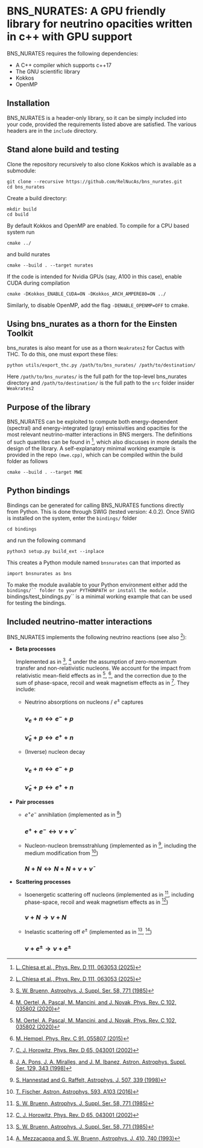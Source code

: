 # BNS_NURATES: A GPU friendly library for neutrino opacities written in c++ with GPU support

BNS_NURATES requires the following dependencies:
- A C++ compiler which supports c++17
- The GNU scientific library
- Kokkos
- OpenMP

## Installation

BNS_NURATES is a header-only library, so it can be simply included into your
code, provided the requirements listed above are satisfied. The various headers
are in the `include` directory.


## Stand alone build and testing

Clone the repository recursively to also clone Kokkos which is available as a submodule:
```
git clone --recursive https://github.com/RelNucAs/bns_nurates.git
cd bns_nurates
```
Create a build directory:
```
mkdir build
cd build
```
By default Kokkos and OpenMP are enabled. To compile for a CPU based system run
```
cmake ../
```
and build nurates
```
cmake --build . --target nurates
```
If the code is intended for Nvidia GPUs (say, A100 in this case), enable CUDA during compilation
```
cmake -DKokkos_ENABLE_CUDA=ON -DKokkos_ARCH_AMPERE80=ON ../
```

Similarly, to disable OpenMP, add the flag ```-DENABLE_OPENMP=OFF``` to cmake.

## Using bns_nurates as a thorn for the Einsten Toolkit
bns_nurates is also meant for use as a thorn ```Weakrates2``` for Cactus with
THC. To do this, one must export these files:

```
python utils/export_thc.py /path/to/bns_nurates/ /path/to/destination/
```

Here ```/path/to/bns_nurates/``` is the full path for the top-level bns_nurates
directory and ```/path/to/destination/``` is the full path to the ```src```
folder insider ```Weakrates2```

## Purpose of the library

BNS_NURATES can be exploited to compute both energy-dependent (spectral) and energy-integrated
(gray) emissivities and opacities for the most relevant neutrino-matter interactions in BNS
mergers. The definitions of such quantites can be found in [^fn1], which also discusses in
more details the design of the library.
A self-explanatory minimal working example is provided in the repo ```(mwe.cpp)```, which can be
compiled within the build folder as follows
```
cmake --build . --target MWE
```

## Python bindings

Bindings can be generated for calling BNS_NURATES functions directly from Python.
This is done through SWIG (tested version: 4.0.2). Once SWIG is installed on the system,
enter the ```bindings/``` folder
```
cd bindings
```
and run the following command
```
python3 setup.py build_ext --inplace
```
This creates a Python module named ```bnsnurates``` can that imported as
```
import bnsnurates as bns
```
To make the module available to your Python environment either add the ```bindings/`` folder
to your PYTHONPATH or install the module. ```bindings/test_bindings.py`` is a minimal working
example that can be used for testing the bindings.

## Included neutrino-matter interactions

BNS_NURATES implements the following neutrino reactions (see also [^fn1]):

- **Beta processes**

    Implemented as in [^fn2], [^fn3] under the assumption of zero-momentum transfer and non-relativistic nucleons. We account for the impact from
    relativistic mean-field effects as in [^fn3], [^fn4], and the correction due to the sum of phase-space, recoil and weak magnetism effects as in 
    [^fn5]. They include:
    
  * Neutrino absorptions on nucleons / $e^\pm$ captures
    ### $\nu_e + n \leftrightarrow e^- + p$
    ### $\bar{\nu}_e + p \leftrightarrow e^+ + n$ 
    
  * (Inverse) nucleon decay 
    ### $\nu_e + n \leftrightarrow e^- + p$
    ### $\bar{\nu}_e + p \leftrightarrow e^+ + n$

- **Pair processes**

  * $e^+ e^-$ annihilation (implemented as in [^fn6])
    ### $e^+ + e^- \leftrightarrow \nu + \bar{\nu}$



  * Nucleon-nucleon bremsstrahlung (implemented as in [^fn7], including the medium modification from [^fn8])
    ### $N + N \leftrightarrow N + N + \nu + \bar{\nu}$

- **Scattering processes**
   
  * Isoenergetic scattering off nucleons (implemented as in [^fn2], including phase-space, recoil and weak magnetism effects as in 
    [^fn5])
    ### $\nu + N \rightarrow \nu + N$

  * Inelastic scattering off $e^\pm$ (implemented as in [^fn2], [^fn9])
    ### $\nu + e^\pm \rightarrow \nu + e^\pm$


[^fn1]: [L. Chiesa et al., Phys. Rev. D 111, 063053 (2025)](https://doi.org/10.1103/PhysRevD.111.063053)
[^fn2]: [S. W. Bruenn, Astrophys. J. Suppl. Ser. 58, 771 (1985)](https://doi.org/10.1086/191056)
[^fn3]: [M. Oertel, A. Pascal, M. Mancini, and J. Novak, Phys. Rev. C 102, 035802 (2020)](https://doi.org/10.1103/PhysRevC.102.035802)
[^fn4]: [M. Hempel, Phys. Rev. C 91, 055807 (2015)](https://doi.org/10.1103/PhysRevC.91.055807)
[^fn5]: [C. J. Horowitz, Phys. Rev. D 65, 043001 (2002)](https://doi.org/10.1103/PhysRevD.65.043001)
[^fn6]: [J. A. Pons, J. A. Miralles, and J. M. Ibanez, Astron. Astrophys. Suppl. Ser. 129, 343 (1998)](https://doi.org/10.1051/aas:1998189)
[^fn7]: [S. Hannestad and G. Raffelt, Astrophys. J. 507, 339 (1998)](https://doi.org/10.1086/306303)
[^fn8]: [T. Fischer, Astron. Astrophys. 593, A103 (2016)](https://doi.org/10.1051/0004-6361/201628991)
[^fn9]: [A. Mezzacappa and S. W. Bruenn, Astrophys. J. 410, 740 (1993)](https://doi.org/10.1086/172791)
[^fn10]:[A. Burrows, S. Reddy, and T. A. Thompson, Nucl. Phys. A777, 356 (2006)](https://doi.org/10.1016/j.nuclphysa.2004.06.012)
